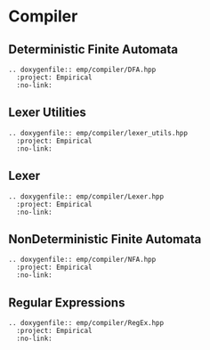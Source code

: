 # Compiler

## Deterministic Finite Automata

```{eval-rst}
.. doxygenfile:: emp/compiler/DFA.hpp
  :project: Empirical
  :no-link:   
```

## Lexer Utilities

```{eval-rst}
.. doxygenfile:: emp/compiler/lexer_utils.hpp
  :project: Empirical
  :no-link:   
```

## Lexer

```{eval-rst}
.. doxygenfile:: emp/compiler/Lexer.hpp
  :project: Empirical
  :no-link:   
```

## NonDeterministic Finite Automata

```{eval-rst}
.. doxygenfile:: emp/compiler/NFA.hpp
  :project: Empirical
  :no-link:   
```

## Regular Expressions

```{eval-rst}
.. doxygenfile:: emp/compiler/RegEx.hpp
  :project: Empirical
  :no-link:   
```
